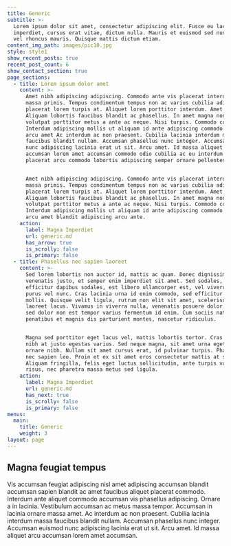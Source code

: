 ```yaml
---
title: Generic
subtitle: >-
  Lorem ipsum dolor sit amet, consectetur adipiscing elit. Fusce eu lacus
  imperdiet, cursus erat vitae, dictum nulla. Mauris et euismod sed nunc. Proin
  vel rhoncus mauris. Quisque mattis dictum etiam.
content_img_path: images/pic10.jpg
style: style1
show_recent_posts: true
recent_post_count: 6
show_contact_section: true
page_sections:
  - title: Lorem ipsum dolor amet
    content: >-
      Amet nibh adipiscing adipiscing. Commodo ante vis placerat interdum massa
      massa primis. Tempus condimentum tempus non ac varius cubilia adipiscing
      placerat lorem turpis at. Aliquet lorem porttitor interdum. Amet lacus.
      Aliquam lobortis faucibus blandit ac phasellus. In amet magna non interdum
      volutpat porttitor metus a ante ac neque. Nisi turpis. Commodo col.
      Interdum adipiscing mollis ut aliquam id ante adipiscing commodo integer
      arcu amet Ac interdum ac non praesent. Cubilia lacinia interdum massa
      faucibus blandit nullam. Accumsan phasellus nunc integer. Accumsan euismod
      nunc adipiscing lacinia erat ut sit. Arcu amet. Id massa aliquet arcu
      accumsan lorem amet accumsan commodo odio cubilia ac eu interdum placerat
      placerat arcu commodo lobortis adipiscing semper ornare pellentesque.


      Amet nibh adipiscing adipiscing. Commodo ante vis placerat interdum massa
      massa primis. Tempus condimentum tempus non ac varius cubilia adipiscing
      placerat lorem turpis at. Aliquet lorem porttitor interdum. Amet lacus.
      Aliquam lobortis faucibus blandit ac phasellus. In amet magna non interdum
      volutpat porttitor metus a ante ac neque. Nisi turpis. Commodo col.
      Interdum adipiscing mollis ut aliquam id ante adipiscing commodo integer
      arcu amet blandit adipiscing arcu ante.
    action:
      label: Magna Imperdiet
      url: generic.md
      has_arrow: true
      is_scrolly: false
      is_primary: false
  - title: Phasellus nec sapien laoreet
    content: >-
      Sed lorem lobortis non auctor id, mattis ac quam. Donec dignissim
      venenatis justo, et semper enim imperdiet sit amet. Sed sodales, libero
      efficitur dapibus sodales, est libero ullamcorper est, vel viverra elit
      purus vel nunc. Cras lacinia urna id enim commodo, sed efficitur magna
      mollis. Quisque velit ligula, rutrum non elit sit amet, scelerisque
      laoreet lacus. Vivamus in viverra nulla, venenatis posuere dolor. Donec
      sed dolor non est tempor varius fermentum id enim. Cum sociis natoque
      penatibus et magnis dis parturient montes, nascetur ridiculus.


      Magna sed porttitor eget lacus vel, mattis lobortis tortor. Cras sit amet
      nibh at justo egestas varius. Sed neque magna, sit amet urna eget, maximus
      ornare nibh. Nullam sit amet cursus erat, id pulvinar turpis. Phasellus
      nec sapien leo. Proin et ex sit amet eros consectetur mattis at sed magna.
      Aliquam fringilla, felis eget luctus sollicitudin, ante turpis vulputate
      risus, nec pharetra massa metus sed ligula.
    action:
      label: Magna Imperdiet
      url: generic.md
      has_next: true
      is_scrolly: false
      is_primary: false
menus:
  main:
    title: Generic
    weight: 3
layout: page
---
```


## Magna feugiat tempus

Vis accumsan feugiat adipiscing nisl amet adipiscing accumsan blandit accumsan sapien blandit ac amet faucibus aliquet placerat commodo. Interdum ante aliquet commodo accumsan vis phasellus adipiscing. Ornare a in lacinia. Vestibulum accumsan ac metus massa tempor. Accumsan in lacinia ornare massa amet. Ac interdum ac non praesent. Cubilia lacinia interdum massa faucibus blandit nullam. Accumsan phasellus nunc integer. Accumsan euismod nunc adipiscing lacinia erat ut sit. Arcu amet. Id massa aliquet arcu accumsan lorem amet accumsan.